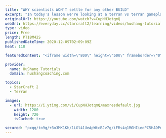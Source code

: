 ```yaml
---
title: "WHY scientists WON'T settle for any other BUILD"
excerpt: "In today's lesson we're looking at a terran vs terran gameplan. Was supposed to be the opening but I got a little carried away so you're getting 19 minutes of raw TvT information. Get out your notepads ;)  Coaching -------------------------------------------------------------------------- Website: https://www.hushangcoaching.com"
originalUrl: https://youtube.com/watch?v=CupNHJotqmQ
webUrl: https://everyday.cc/starcraft2/learning/videos/hushang-tutorials-why-scientists-wont-settle-for-any-other-build/
type: video
price: Free
length: PT18M42S
publishedDateTime: 2020-12-09T02:09:09Z
heat: 110

featuredContent: "<iframe width=\"800\" height=\"500\" frameborder=\"0\" src=\"https://www.youtube.com/embed/CupNHJotqmQ\" allow=\"accelerometer; autoplay; encrypted-media; gyroscope; picture-in-picture\" allowfullscreen></iframe>"

provider:
  name: HuShang Tutorials
  domain: hushangcoaching.com

topics:
  - StarCraft 2
  - Terran

images:
  - url: https://i.ytimg.com/vi/CupNHJotqmQ/maxresdefault.jpg
    width: 1280
    height: 720
    isCached: true

secured: "pxqq/to9g/+Bo3MK1Kh/1LGl41UeApWtcBJv7g/iFRs4q1MGHIiedPC5HA9Pm3/noddPGwp4anoOxBmmMyFMLFEr/qwVZpmKb3kfD7JQ1hrLaN1Hbjvzu5OJ/k3w7sXQfoCwvJKwJt5KQbDhVU3MvnknkptbwKQy/YWXrfP+5an82pFLuXOM0ApopLiJmcX80coXvQfnDDy0dmpvZQ4AK4B5S3EmguqHrJd+Z/4HMIlJTkD0phEXxiDM/KRXFVmMegMQMa6VBLCzAz+KmOLL1TeYvZTOv1aQd+0mMGLMj5iVYuonbIyo6ZILJVePVkTrTGom5nEp94wq1gc3p7RiDaSCRhin2SUXOozgw80PMi7ojQT6/GLiIhftahT6ONnPuDhwo2kDy44pWLRiTd/619PJ2d7EkLNHc3yxtON40+4=;gRkpRR/0lBsCh3JWZd2bzA=="
---
```



